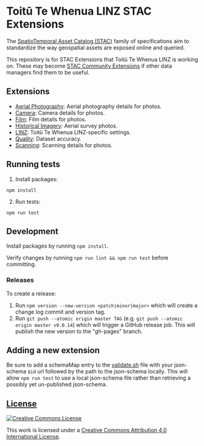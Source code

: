 # Toitū Te Whenua LINZ STAC Extensions

The
[SpatioTemporal Asset Catalog (STAC)](https://github.com/radiantearth/stac-spec)
family of specifications aim to standardize the way geospatial assets are
exposed online and queried.

This repository is for STAC Extensions that Toitū Te Whenua LINZ is working on.
These may become [STAC Community Extensions](https://github.com/stac-extensions)
if other data managers find them to be useful.

## Extensions

- [Aerial Photography](./extensions/aerial-photo): Aerial photography details for photos.
- [Camera](./extensions/camera): Camera details for photos.
- [Film](./extensions/film): Film details for photos.
- [Historical Imagery](./extensions/historical-imagery): Aerial survey photos.
- [LINZ](./extensions/linz): Toitū Te Whenua LINZ-specific settings.
- [Quality](./extensions/quality): Dataset accuracy.
- [Scanning](./extensions/scanning): Scanning details for photos.

## Running tests

1. Install packages:

```shell
npm install
```

2. Run tests:

```shell
npm run test
```

## Development

Install packages by running `npm install`.

Verify changes by running `npm run lint && npm run test` before committing.

### Releases

To create a release:

1. Run `npm version --new-version <patch|minor|major>` which will create a change log commit and version tag.
2. Run `git push --atomic origin master TAG` (e.g. `git push --atomic origin master v0.0.14`) which will trigger a GitHub release job.
   This will publish the new version to the "gh-pages" branch.

## Adding a new extension

Be sure to add a schemaMap entry to the
[validate.sh](https://github.com/linz/stac/blob/master/validate.sh) file with your json-schema
`$id` url followed by the path to the json-schema locally. This will allow
`npm run test` to use a local json-schema file rather than retrieving a possibly yet
un-published json-schema.

## [License](LICENSE)

[![Creative Commons License](https://i.creativecommons.org/l/by/4.0/88x31.png)](https://creativecommons.org/licenses/by/4.0/)

This work is licensed under a
[Creative Commons Attribution 4.0 International License](https://creativecommons.org/licenses/by/4.0/).
